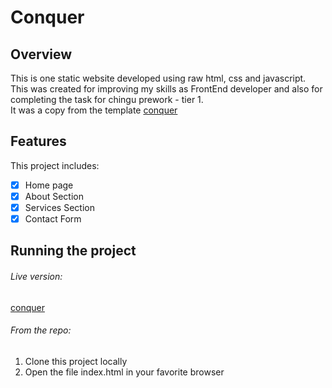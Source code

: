 # Conquer

## Overview
This is one static website developed using raw html, css and javascript. <br>
This was created for improving my skills as FrontEnd developer and also for completing the task for chingu prework - tier 1.<br>
It was a copy from the template [conquer](https://www.free-css.com/free-css-templates/page196/conquer)

## Features
This project includes:
- [X] Home page
- [X] About Section
- [X] Services Section
- [X] Contact Form

## Running the project
###### Live version:
[conquer](https://luispuentesvega.github.io/conquer/index.html)

###### From the repo:
1. Clone this project locally
2. Open the file index.html in your favorite browser


